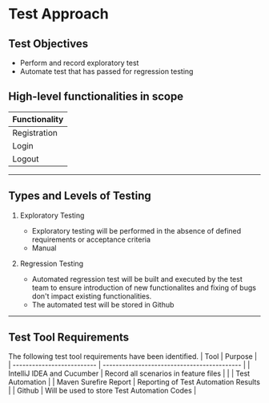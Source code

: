 # Test Approach
## Test Objectives
* Perform and record exploratory test
* Automate test that has passed for regression testing

## High-level functionalities in scope
| Functionality |
| ------------- |
| Registration  |
| Login         |
| Logout        |
___
## Types and Levels of Testing
1. Exploratory Testing
   * Exploratory testing will be performed in the absence of defined requirements or acceptance criteria
   * Manual

2. Regression Testing
   * Automated regression test will be built and executed by the test team to ensure introduction of new functionalites and fixing of bugs don't impact existing functionalities.
   * The automated test will be stored in Github
___
## Test Tool Requirements
The following test tool requirements have been identified.
| Tool                       | Purpose                                     |
| -------------------------- | ------------------------------------------- |
| IntelliJ IDEA and Cucumber | Record all scenarios in feature files       |
|                            | Test Automation                             |
| Maven Surefire Report      | Reporting of Test Automation Results        |
| Github                     | Will be used to store Test Automation Codes |